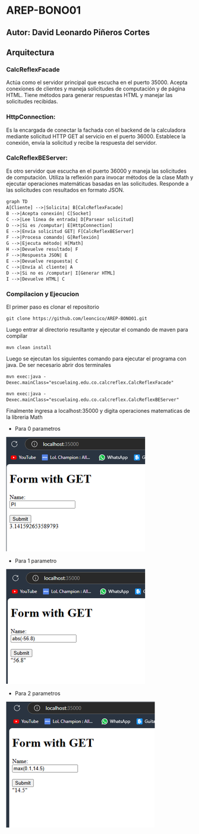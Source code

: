 # AREP-BONO01
## Autor: David Leonardo Piñeros Cortes

## Arquitectura

### CalcReflexFacade
Actúa como el servidor principal que escucha en el puerto 35000.
Acepta conexiones de clientes y maneja solicitudes de computación y de página HTML.
Tiene métodos para generar respuestas HTML y manejar las solicitudes recibidas.

### HttpConnection:
Es la encargada de conectar la fachada con el backend de la calculadora mediante solicitud HTTP GET al servicio en el puerto 36000.
Establece la conexión, envía la solicitud y recibe la respuesta del servidor.

### CalcReflexBEServer:
Es otro servidor que escucha en el puerto 36000 y maneja las solicitudes de computación.
Utiliza la reflexión para invocar métodos de la clase Math y ejecutar operaciones matemáticas basadas en las solicitudes.
Responde a las solicitudes con resultados en formato JSON.

```mermaid
graph TD
A[Cliente] -->|Solicita| B[CalcReflexFacade]
B -->|Acepta conexión| C[Socket]
C -->|Lee línea de entrada| D[Parsear solicitud]
D -->|Si es /computar| E[HttpConnection]
E -->|Envía solicitud GET| F[CalcReflexBEServer]
F -->|Procesa comando| G[Reflexión]
G -->|Ejecuta método| H[Math]
H -->|Devuelve resultado| F
F -->|Respuesta JSON| E
E -->|Devuelve respuesta| C
C -->|Envía al cliente| A
D -->|Si no es /computar| I[Generar HTML]
I -->|Devuelve HTML| C
```

### Compilacion y Ejecucion
El primer paso es clonar el repositorio
```
git clone https://github.com/leoncico/AREP-BONO01.git
```

Luego entrar al directorio resultante y ejecutar el comando de maven para compilar
```
mvn clean install
```

Luego se ejecutan los siguientes comando para ejecutar el programa con java. De ser necesario abrir dos
terminales

```
mvn exec:java -Dexec.mainClass="escuelaing.edu.co.calcreflex.CalcReflexFacade"
```

```
mvn exec:java -Dexec.mainClass="escuelaing.edu.co.calcreflex.CalcReflexBEServer"
```

Finalmente ingresa a localhost:35000 y digita operaciones matematicas de la libreria Math

* Para 0 parametros
  
![](img/02.PNG)

* Para 1 parametro
  
![](img/03.PNG)

* Para 2 parametros
  
![](img/04.PNG)